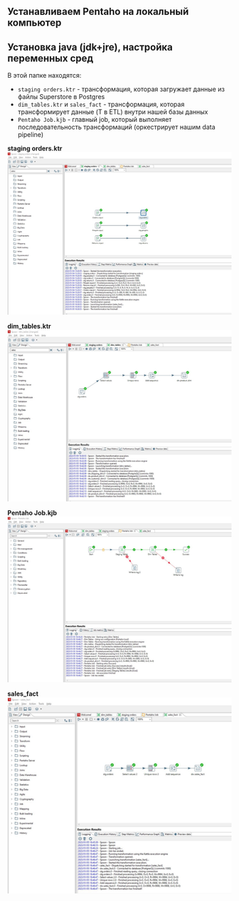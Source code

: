 ## Устанавливаем Pentaho на локальный компьютер 
## Установка java (jdk+jre), настройка переменных сред

В этой папке находятся:
- `staging orders.ktr` - трансформация, которая загружает данные из файлы Superstore в Postgres
- `dim_tables.ktr` и `sales_fact` - трансформация, которая трансформирует данные (T в ETL) внутри нашей базы данных
- `Pentaho Job.kjb` - главный job, который выполняет последовательность трансформаций (оркестрирует нашим data pipeline)

**staging orders.ktr**
![Иллюстрация к проекту](https://github.com/dimac123/dimac123/blob/main/Data-engineering/Module4/Pentaho.JPG)

**dim_tables.ktr**
![Иллюстрация к проекту](https://github.com/dimac123/dimac123/blob/main/Data-engineering/Module4/Pentaho2.JPG)

**Pentaho Job.kjb**
![Иллюстрация к проекту](https://github.com/dimac123/dimac123/blob/main/Data-engineering/Module4/Pentaho3.JPG)

**sales_fact**
![Иллюстрация к проекту](https://github.com/dimac123/dimac123/blob/main/Data-engineering/Module4/Pentaho4.JPG)
